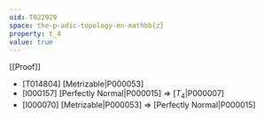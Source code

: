 ```yaml
---
uid: T022929
space: the-p-adic-topology-on-mathbb{z}
property: t_4
value: true
---
```

[[Proof]]

* [T014804] [Metrizable|P000053]
* [I000157] [Perfectly Normal|P000015] => [$T_4$|P000007]
* [I000070] [Metrizable|P000053] => [Perfectly Normal|P000015]

